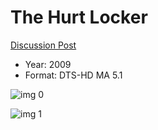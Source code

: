 # The Hurt Locker

[Discussion Post](https://www.avsforum.com/threads/bass-eq-for-filtered-movies.2995212/post-59482466)

* Year: 2009
* Format: DTS-HD MA 5.1

![img 0](https://i.imgur.com/ZlFQgh0.jpg)

![img 1](https://i.imgur.com/d901z9F.png)

